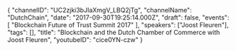 {
    "channelID": "UC2zjki3bJIaXmgV_LBQ2jTg",
    "channelName": "DutchChain",
    "date": "2017-09-30T19:25:14.000Z",
    "draft": false,
    "events": [
        "Blockchain Future of Trust Summit 2017"
    ],
    "speakers": ["Joost Fleuren"],
    "tags": [],
    "title": "Blockchain and the Dutch Chamber of Commerce with Joost Fleuren",
    "youtubeID": "cice0YN-czw"
}
